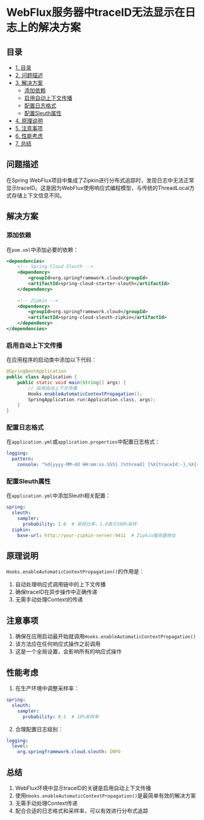 # WebFlux服务器中traceID无法显示在日志上的解决方案

## 目录
- [1. 目录](#目录)
- [2. 问题描述](#问题描述)
- [3. 解决方案](#解决方案)
    - [添加依赖](#添加依赖)
    - [启用自动上下文传播](#启用自动上下文传播)
    - [配置日志格式](#配置日志格式)
    - [配置Sleuth属性](#配置sleuth属性)
- [4. 原理说明](#原理说明)
- [5. 注意事项](#注意事项)
- [6. 性能考虑](#性能考虑)
- [7. 总结](#总结)



## 问题描述

在Spring WebFlux项目中集成了Zipkin进行分布式追踪时，发现日志中无法正常显示traceID。这是因为WebFlux使用响应式编程模型，与传统的ThreadLocal方式存储上下文信息不同。

## 解决方案

### 添加依赖

在`pom.xml`中添加必要的依赖：

```xml
<dependencies>
    <!-- Spring Cloud Sleuth -->
    <dependency>
        <groupId>org.springframework.cloud</groupId>
        <artifactId>spring-cloud-starter-sleuth</artifactId>
    </dependency>
    
    <!-- Zipkin -->
    <dependency>
        <groupId>org.springframework.cloud</groupId>
        <artifactId>spring-cloud-sleuth-zipkin</artifactId>
    </dependency>
</dependencies>
```

### 启用自动上下文传播

在应用程序的启动类中添加以下代码：

```java
@SpringBootApplication
public class Application {
    public static void main(String[] args) {
        // 启用自动上下文传播
        Hooks.enableAutomaticContextPropagation();
        SpringApplication.run(Application.class, args);
    }
}
```

### 配置日志格式

在`application.yml`或`application.properties`中配置日志格式：

```yaml
logging:
  pattern:
    console: "%d{yyyy-MM-dd HH:mm:ss.SSS} [%thread] [%X{traceId:-},%X{spanId:-}] %-5level %logger{36} - %msg%n"
```

### 配置Sleuth属性

在`application.yml`中添加Sleuth相关配置：

```yaml
spring:
  sleuth:
    sampler:
      probability: 1.0  # 采样比率，1.0表示100%采样
  zipkin:
    base-url: http://your-zipkin-server:9411  # Zipkin服务器地址
```

## 原理说明

`Hooks.enableAutomaticContextPropagation()`的作用是：
1. 自动处理响应式调用链中的上下文传播
2. 确保traceID在异步操作中正确传递
3. 无需手动处理Context的传递

## 注意事项

1. 确保在应用启动最开始就调用`Hooks.enableAutomaticContextPropagation()`
2. 该方法应在任何响应式操作之前调用
3. 这是一个全局设置，会影响所有的响应式操作

## 性能考虑

1. 在生产环境中调整采样率：
```yaml
spring:
  sleuth:
    sampler:
      probability: 0.1  # 10%采样率
```

2. 合理配置日志级别：
```yaml
logging:
  level:
    org.springframework.cloud.sleuth: INFO
```

## 总结

1. WebFlux环境中显示traceID的关键是启用自动上下文传播
2. 使用`Hooks.enableAutomaticContextPropagation()`是最简单有效的解决方案
3. 无需手动处理Context传递
4. 配合合适的日志格式和采样率，可以有效进行分布式追踪